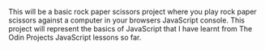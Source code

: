This will be a basic rock paper scissors project where you play rock paper scissors against a computer in your browsers JavaScript console. This project will represent the basics of JavaScript that I have learnt from The Odin Projects JavaScript lessons so far.